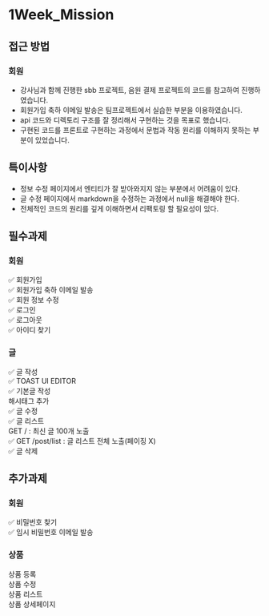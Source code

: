 # 1Week_Mission


## 접근 방법
### 회원
- 강사님과 함께 진행한 sbb 프로젝트, 음원 결제 프로젝트의 코드를 참고하여 진행하였습니다.
- 회원가입 축하 이메일 발송은 팀프로젝트에서 실습한 부분을 이용하였습니다.
- api 코드와 디렉토리 구조를 잘 정리해서 구현하는 것을 목표로 했습니다.
- 구현된 코드를 프론트로 구현하는 과정에서 문법과 작동 원리를 이해하지 못하는 부분이 있었습니다.


## 특이사항
- 정보 수정 페이지에서 엔티티가 잘 받아와지지 않는 부분에서 어려움이 있다. 
- 글 수정 페이지에서 markdown을 수정하는 과정에서 null을 해결해야 한다.
- 전체적인 코드의 원리를 깊게 이해하면서 리팩토링 할 필요성이 있다.


## 필수과제 
### 회원

✅ 회원가입 <br>
✅ 회원가입 축하 이메일 발송 <br>
✅ 회원 정보 수정 <br>
✅ 로그인 <br>
✅ 로그아웃 <br>
✅ 아이디 찾기 <br>

### 글

✅ 글 작성 <br>
✅ TOAST UI EDITOR <br>
✅ 기본글 작성 <br>
  해시태그 추가 <br>
✅ 글 수정 <br>
✅ 글 리스트 <br>
  GET / : 최신 글 100개 노출 <br>
✅ GET /post/list : 글 리스트 전체 노출(페이징 X) <br>
✅ 글 삭제 <br>


## 추가과제
### 회원

✅ 비밀번호 찾기 <br>
✅ 임시 비밀번호 이메일 발송 <br>
### 상품

  상품 등록 <br>
  상품 수정 <br>
  상품 리스트 <br>
  상품 상세페이지 <br>
